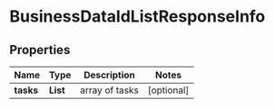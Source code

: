 # BusinessDataIdListResponseInfo


## Properties

| Name | Type | Description | Notes |
|------------ | ------------- | ------------- | -------------|
**tasks** | **List<BusinessDataIdListTaskInfo>** | array of tasks |[optional]|